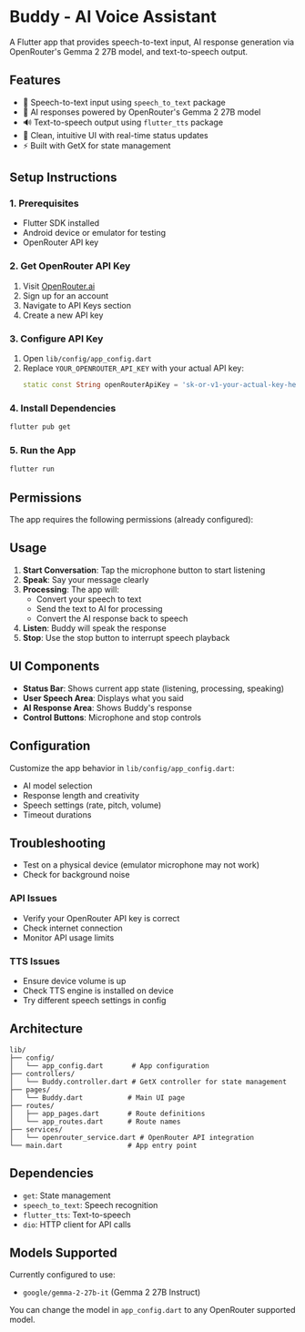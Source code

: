 # Buddy - AI Voice Assistant

A Flutter app that provides speech-to-text input, AI response generation via OpenRouter's Gemma 2 27B model, and text-to-speech output.

## Features

- 🎤 Speech-to-text input using `speech_to_text` package
- 🤖 AI responses powered by OpenRouter's Gemma 2 27B model
- 🔊 Text-to-speech output using `flutter_tts` package
- 📱 Clean, intuitive UI with real-time status updates
- ⚡ Built with GetX for state management

## Setup Instructions

### 1. Prerequisites
- Flutter SDK installed
- Android device or emulator for testing
- OpenRouter API key

### 2. Get OpenRouter API Key
1. Visit [OpenRouter.ai](https://openrouter.ai/)
2. Sign up for an account
3. Navigate to API Keys section
4. Create a new API key

### 3. Configure API Key
1. Open `lib/config/app_config.dart`
2. Replace `YOUR_OPENROUTER_API_KEY` with your actual API key:
   ```dart
   static const String openRouterApiKey = 'sk-or-v1-your-actual-key-here';
   ```

### 4. Install Dependencies
```bash
flutter pub get
```

### 5. Run the App
```bash
flutter run
```

## Permissions

The app requires the following permissions (already configured):

## Usage

1. **Start Conversation**: Tap the microphone button to start listening
2. **Speak**: Say your message clearly
3. **Processing**: The app will:
   - Convert your speech to text
   - Send the text to AI for processing
   - Convert the AI response back to speech
4. **Listen**: Buddy will speak the response
5. **Stop**: Use the stop button to interrupt speech playback

## UI Components

- **Status Bar**: Shows current app state (listening, processing, speaking)
- **User Speech Area**: Displays what you said
- **AI Response Area**: Shows Buddy's response
- **Control Buttons**: Microphone and stop controls

## Configuration

Customize the app behavior in `lib/config/app_config.dart`:
- AI model selection
- Response length and creativity
- Speech settings (rate, pitch, volume)
- Timeout durations

## Troubleshooting
- Test on a physical device (emulator microphone may not work)
- Check for background noise

### API Issues
- Verify your OpenRouter API key is correct
- Check internet connection
- Monitor API usage limits

### TTS Issues
- Ensure device volume is up
- Check TTS engine is installed on device
- Try different speech settings in config

## Architecture

```
lib/
├── config/
│   └── app_config.dart       # App configuration
├── controllers/
│   └── Buddy.controller.dart # GetX controller for state management
├── pages/
│   └── Buddy.dart           # Main UI page
├── routes/
│   ├── app_pages.dart       # Route definitions
│   └── app_routes.dart      # Route names
├── services/
│   └── openrouter_service.dart # OpenRouter API integration
└── main.dart                # App entry point
```

## Dependencies

- `get`: State management
- `speech_to_text`: Speech recognition
- `flutter_tts`: Text-to-speech
- `dio`: HTTP client for API calls

## Models Supported

Currently configured to use:
- `google/gemma-2-27b-it` (Gemma 2 27B Instruct)

You can change the model in `app_config.dart` to any OpenRouter supported model.
